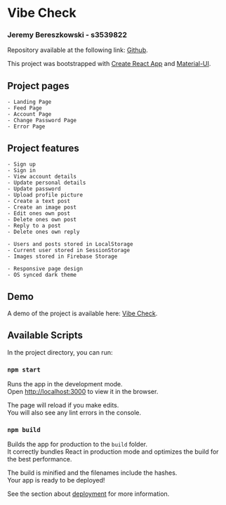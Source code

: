 # Vibe Check
### Jeremy Bereszkowski - s3539822

Repository available at the following link: [Github](https://github.com/rmit-fwp-s2-2021/s3539822-fwp-a1).

This project was bootstrapped with [Create React App](https://github.com/facebook/create-react-app) and [Material-UI](https://material-ui.com).


## Project pages

    - Landing Page
    - Feed Page
    - Account Page
    - Change Password Page
    - Error Page

## Project features

    - Sign up
    - Sign in
    - View account details
    - Update personal details
    - Update password
    - Upload profile picture
    - Create a text post
    - Create an image post
    - Edit ones own post
    - Delete ones own post
    - Reply to a post
    - Delete ones own reply

    - Users and posts stored in LocalStorage 
    - Current user stored in SessionStorage
    - Images stored in Firebase Storage
    
    - Responsive page design
    - OS synced dark theme

## Demo

A demo of the project is available here: [Vibe Check](https://fwp-zeta.vercel.app).


## Available Scripts

In the project directory, you can run:

### `npm start`

Runs the app in the development mode.\
Open [http://localhost:3000](http://localhost:3000) to view it in the browser.

The page will reload if you make edits.\
You will also see any lint errors in the console.

### `npm build`

Builds the app for production to the `build` folder.\
It correctly bundles React in production mode and optimizes the build for the best performance.

The build is minified and the filenames include the hashes.\
Your app is ready to be deployed!

See the section about [deployment](https://facebook.github.io/create-react-app/docs/deployment) for more information.